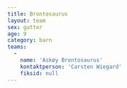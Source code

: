 ```yaml
---
title: Brontosaurus
layout: team
sex: gutter
age: 9
category: barn
teams:
  -
    name: 'Askøy Brontosaurus'
    kontaktperson: 'Carsten Wiegard'
    fiksid: null
---
```

